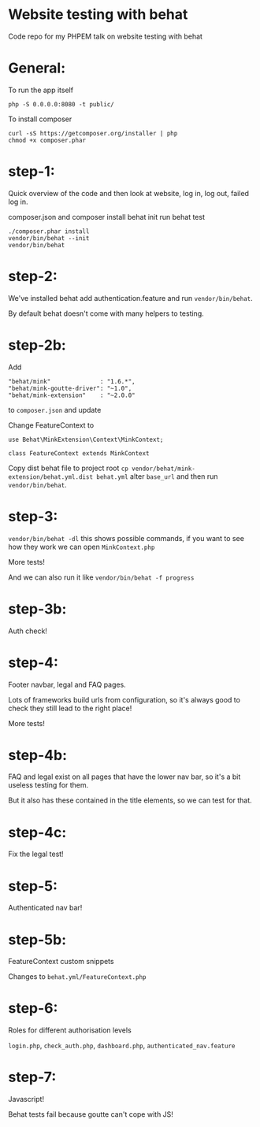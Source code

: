 Website testing with behat
==========================

Code repo for my PHPEM talk on website testing with behat

General:
======
To run the app itself

```
php -S 0.0.0.0:8080 -t public/
```

To install composer

```
curl -sS https://getcomposer.org/installer | php
chmod +x composer.phar
```

step-1:
======
Quick overview of the code and then look at website, log in, log out, failed log in.

composer.json and composer install
behat init
run behat test


```
./composer.phar install
vendor/bin/behat --init
vendor/bin/behat
```

step-2:
======
We've installed behat add authentication.feature and run `vendor/bin/behat`.

By default behat doesn't come with many helpers to testing.

step-2b:
======
Add

```
"behat/mink"              : "1.6.*",
"behat/mink-goutte-driver": "~1.0",
"behat/mink-extension"    : "~2.0.0"
```
to `composer.json` and update

Change FeatureContext to

```
use Behat\MinkExtension\Context\MinkContext;

class FeatureContext extends MinkContext
```

Copy dist behat file to project root `cp vendor/behat/mink-extension/behat.yml.dist behat.yml` alter `base_url` and then run `vendor/bin/behat`.


step-3:
======
`vendor/bin/behat -dl` this shows possible commands, if you want to see how they work we can open `MinkContext.php`

More tests!

And we can also run it like `vendor/bin/behat -f progress`


step-3b:
======
Auth check!


step-4:
======
Footer navbar, legal and FAQ pages.

Lots of frameworks build urls from configuration, so it's always good to check they still lead to the right place!

More tests!


step-4b:
======
FAQ and legal exist on all pages that have the lower nav bar, so it's a bit useless testing for them.

But it also has these contained in the title elements, so we can test for that.

step-4c:
======
Fix the legal test!

step-5:
======
Authenticated nav bar!

step-5b:
======
FeatureContext custom snippets

Changes to `behat.yml/FeatureContext.php`

step-6:
======
Roles for different authorisation levels

`login.php`, `check_auth.php`, `dashboard.php`, `authenticated_nav.feature`

step-7:
======
Javascript!

Behat tests fail because goutte can't cope with JS!


